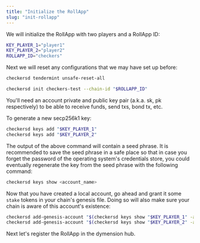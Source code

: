```yaml
---
title: "Initialize the RollApp"
slug: "init-rollapp"
---
```


We will initialize the RollApp with two players and a RollApp ID:

```sh
KEY_PLAYER_1="player1"
KEY_PLAYER_2="player2"
ROLLAPP_ID="checkers"
```

Next we will reset any configurations that we may have set up before:

```sh
checkersd tendermint unsafe-reset-all
```

```sh
checkersd init checkers-test --chain-id "$ROLLAPP_ID"
```

You'll need an account private and public key pair (a.k.a. sk, pk respectively) to be able to receive funds, send txs, bond tx, etc.

To generate a new secp256k1 key:

```sh
checkersd keys add "$KEY_PLAYER_1"
checkersd keys add "$KEY_PLAYER_2"
```

The output of the above command will contain a seed phrase. It is recommended to save the seed phrase in a safe place so that in case you forget the password of the operating system's credentials store, you could eventually regenerate the key from the seed phrase with the following command:

```sh
checkersd keys show <account_name>
```

Now that you have created a local account, go ahead and grant it some `stake` tokens in your chain's genesis file. Doing so will also make sure your chain is aware of this account's existence:

```sh
checkersd add-genesis-account "$(checkersd keys show "$KEY_PLAYER_1" -a)" 100000000000stake
checkersd add-genesis-account "$(checkersd keys show "$KEY_PLAYER_2" -a)" 100000000000stake
```

Next let's register the RollApp in the dymension hub.
